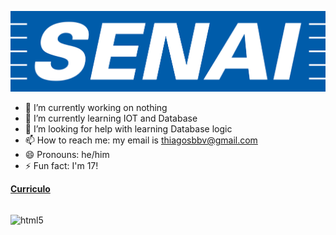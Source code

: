 ![logo](https://github.com/Thisbbv/Thisbbv/blob/main/senai-logo-3.png)


- 🔭 I’m currently working on nothing
- 🌱 I’m currently learning IOT and Database
- 🤔 I’m looking for help with learning Database logic 
- 📫 How to reach me: my email is thiagosbbv@gmail.com
- 😄 Pronouns: he/him
- ⚡ Fun fact: I'm 17!
  
<a href="https://github.com/Thisbbv/Thisbbv/blob/main/Curr%C3%ADculo.pdf" class="nav-link">**Curriculo**</a>


<div style ="display: inline_block"><br/>
 <img align="center" alt="html5" src="https://img.shields.io/badge/C-00599C?style=for-the-badge&logo=c&logoColor=white" />
 <img align="center" alt="html5" src="https://img.shields.io/badge/Lua-2C2D72?style=for-the-badge&logo=lua&logoColor=white&quot; />
 <img align="center" alt="html5" src="https://img.shields.io/badge/Angular-DD0031?style=for-the-badge&logo=angular&logoColor=white&quot; />
 <img align="center" alt="html5" src="https://img.shields.io/badge/Django-092E20?style=for-the-badge&logo=django&logoColor=white&quot; />
</div>



